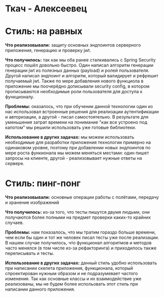 # Ткач - Алексеевец

# Стиль: на равных

**Что реализовывали:** защиту основных эндпоинтов серверного приложения, генерацию и проверку jwt.

**Что получилось:** так как мы оба ранее сталкивались с Spring Security процесс пошёл довольно быстро. Один написал алгоритм генерации генерации jwt из полезных данных (payload) и ролей пользователя. 
Другой написал эндпоинт и алгоритм, который валидирует и рефрешит получаемый jwt. Также по мере добавления нового функциола в приложение мы поочерёдно дописывали security config, 
в котором прописываются необходимые роли пользователя для доступа к функционалу.

**Проблемы:** оказалось, что при обучении данной технологии один из нас использовал встроенные решения для реализации аутентификации и авторизации, а другой - писал самостоятельно. В результате для уменьшения затрат времени на понимание
"как все устроено под капотом" мы решили использовать уже готовые библиотеки.

**Использование в других задачах:** мы можем использовать необходимые для разработки приложения технологии примерно на одинаковом уровне, поэтому при добавлении новых эндпоинтов по мере роста функионала мы можем меняться местами:
один пишет запросы на клиенте, другой - реализовывает нужные ответы на сервере.

# Стиль: пинг-понг

**Что реализовывали:** основные операции работы с полётами, передачу и хранение изображений

**Что получилось:** из-за того, что тесты пишутся двумя людьми, они получаются более полными на предмет проверки каких-то крайних случаев.

**Проблемы:** нам показалось, что мы тратим гораздо больше времени, чем если бы один и тот же человек писал тесты уже после реализации. В нашем случае получилось, что функционал алгоритмов и методов часто менялся (в том числе из-за рефакторинга) и
приходилось также переписывать и тесты.

**Использование в других задачах:** данный стиль удобно использовать при написании скелета приложения, функционала, который спроектирован нужным образом и не подразумевает частого изменения. Так как основные классы и их взаимодействие уже
реализованы, мы не будем более испольовать этот стиль при написании данного приложения.
